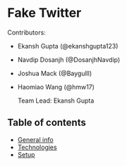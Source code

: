 # Fake Twitter

Contributors:
- Ekansh Gupta (@ekanshgupta123)
- Navdip Dosanjh (@DosanjhNavdip)
- Joshua Mack (@Baygulll)
- Haomiao Wang (@hmw17)

  Team Lead: Ekansh Gupta

## Table of contents
* [General info](#general-info)
* [Technologies](#technologies)
* [Setup](#setup)

